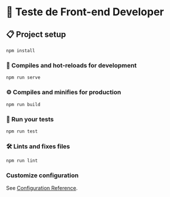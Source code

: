 # 🚀 Teste de Front-end Developer

## 📋 Project setup

```
npm install
```

### 🔧 Compiles and hot-reloads for development

```
npm run serve
```

### ⚙️ Compiles and minifies for production

```
npm run build
```

### 🔩 Run your tests

```
npm run test
```

### 🛠️ Lints and fixes files

```
npm run lint
```

### Customize configuration

See [Configuration Reference](https://cli.vuejs.org/config/).

